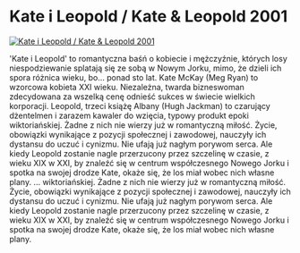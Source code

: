 Kate i Leopold / Kate & Leopold 2001 
=============
[![Kate i Leopold / Kate & Leopold 2001 ](http://vidos.pl/images/player.gif)](http://vidos.pl/kate-i-leopold-kate-leopold-2001)

 'Kate i Leopold' to romantyczna baśń o kobiecie i mężczyźnie, których losy niespodziewanie splatają się ze sobą w Nowym Jorku, mimo, że dzieli ich spora różnica wieku, bo... ponad sto lat. Kate McKay (Meg Ryan) to wzorcowa kobieta XXI wieku. Niezależna, twarda bizneswoman zdecydowana za wszelką cenę odnieść sukces w świecie wielkich korporacji. Leopold, trzeci książę Albany (Hugh Jackman) to czarujący dżentelmen i zarazem kawaler do wzięcia, typowy produkt epoki wiktoriańskiej. Żadne z nich nie wierzy już w romantyczną miłość. Życie, obowiązki wynikające z pozycji społecznej i zawodowej, nauczyły ich dystansu do uczuć i cynizmu. Nie ufają już nagłym porywom serca. Ale kiedy Leopold zostanie nagle przerzucony przez szczelinę w czasie, z wieku XIX w XXI, by znaleźć się w centrum współczesnego Nowego Jorku i spotka na swojej drodze Kate, okaże się, że los miał wobec nich własne plany.   ... wiktoriańskiej. Żadne z nich nie wierzy już w romantyczną miłość. Życie, obowiązki wynikające z pozycji społecznej i zawodowej, nauczyły ich dystansu do uczuć i cynizmu. Nie ufają już nagłym porywom serca. Ale kiedy Leopold zostanie nagle przerzucony przez szczelinę w czasie, z wieku XIX w XXI, by znaleźć się w centrum współczesnego Nowego Jorku i spotka na swojej drodze Kate, okaże się, że los miał wobec nich własne plany.
